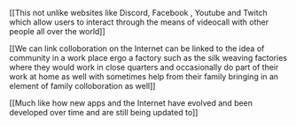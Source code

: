 [[This not unlike websites like Discord, Facebook , Youtube and Twitch which allow users to interact through the means of videocall with other people all over the world]]

[[We can link colloboration on the Internet can be linked to the idea of community in a work place ergo a factory such as the silk weaving factories where they would work in close quarters and occasionally do part of their work at home as well with sometimes help from their family bringing in an element of family colloboration as well]]

[[Much like how new apps and the Internet have evolved and been developed over time and are still being updated to]]